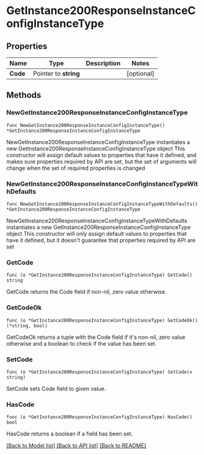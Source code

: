 # GetInstance200ResponseInstanceConfigInstanceType

## Properties

Name | Type | Description | Notes
------------ | ------------- | ------------- | -------------
**Code** | Pointer to **string** |  | [optional] 

## Methods

### NewGetInstance200ResponseInstanceConfigInstanceType

`func NewGetInstance200ResponseInstanceConfigInstanceType() *GetInstance200ResponseInstanceConfigInstanceType`

NewGetInstance200ResponseInstanceConfigInstanceType instantiates a new GetInstance200ResponseInstanceConfigInstanceType object
This constructor will assign default values to properties that have it defined,
and makes sure properties required by API are set, but the set of arguments
will change when the set of required properties is changed

### NewGetInstance200ResponseInstanceConfigInstanceTypeWithDefaults

`func NewGetInstance200ResponseInstanceConfigInstanceTypeWithDefaults() *GetInstance200ResponseInstanceConfigInstanceType`

NewGetInstance200ResponseInstanceConfigInstanceTypeWithDefaults instantiates a new GetInstance200ResponseInstanceConfigInstanceType object
This constructor will only assign default values to properties that have it defined,
but it doesn't guarantee that properties required by API are set

### GetCode

`func (o *GetInstance200ResponseInstanceConfigInstanceType) GetCode() string`

GetCode returns the Code field if non-nil, zero value otherwise.

### GetCodeOk

`func (o *GetInstance200ResponseInstanceConfigInstanceType) GetCodeOk() (*string, bool)`

GetCodeOk returns a tuple with the Code field if it's non-nil, zero value otherwise
and a boolean to check if the value has been set.

### SetCode

`func (o *GetInstance200ResponseInstanceConfigInstanceType) SetCode(v string)`

SetCode sets Code field to given value.

### HasCode

`func (o *GetInstance200ResponseInstanceConfigInstanceType) HasCode() bool`

HasCode returns a boolean if a field has been set.


[[Back to Model list]](../README.md#documentation-for-models) [[Back to API list]](../README.md#documentation-for-api-endpoints) [[Back to README]](../README.md)


